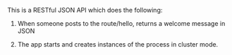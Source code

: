 This is a RESTful JSON API which does the following:

1. When someone posts to the route/hello, returns a welcome message in JSON

2. The app starts and creates instances of the process in cluster mode.
